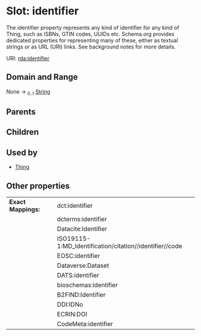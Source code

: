 
# Slot: identifier


The identifier property represents any kind of identifier for any kind of Thing, such as ISBNs, GTIN codes, UUIDs etc. Schema.org provides dedicated properties for representing many of these, either as textual strings or as URL (URI) links. See background notes for more details.

URI: [rda:identifier](https://example.org/rda/identifier)


## Domain and Range

None &#8594;  <sub>0..1</sub> [String](types/String.md)

## Parents


## Children


## Used by

 * [Thing](Thing.md)

## Other properties

|  |  |  |
| --- | --- | --- |
| **Exact Mappings:** | | dct:identifier |
|  | | dcterms:identifier |
|  | | Datacite:Identifier |
|  | | ISO19115-1:MD_Identification/citation//identifier//code |
|  | | EOSC:identifier |
|  | | Dataverse:Dataset |
|  | | DATS:identifier |
|  | | bioschemas:identifier |
|  | | B2FIND:Identifier |
|  | | DDI:IDNo |
|  | | ECRIN:DOI |
|  | | CodeMeta:identifier |

